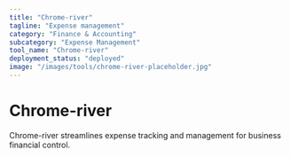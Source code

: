 ```yaml
---
title: "Chrome-river"
tagline: "Expense management"
category: "Finance & Accounting"
subcategory: "Expense Management"
tool_name: "Chrome-river"
deployment_status: "deployed"
image: "/images/tools/chrome-river-placeholder.jpg"
---
```


# Chrome-river

Chrome-river streamlines expense tracking and management for business financial control.
